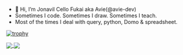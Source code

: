 - 👋 Hi, I’m Jonavil Cello Fukai aka Avie(@avie-dev) 
- Sometimes I code. Sometimes I draw. Sometimes I teach.
- Most of the times I deal with query, python, Domo & spreadsheet.
<!---
avie-dev/avie-dev is a ✨ special ✨ repository because its `README.md` (this file) appears on your GitHub profile.
You can click the Preview link to take a look at your changes.
--->
[![trophy](https://github-profile-trophy.vercel.app/?username=avie-dev&theme=onedark)](https://github.com/avie-dev/github-profile-trophy)

<a href="https://github.com/avie-dev/github-readme-stats">
  <img align="center" src="https://github-readme-stats.vercel.app/api?username=avie-dev&show_icons=true&theme=radical" />
</a>
<a href="https://github.com/avie-dev/convoychat">
  <img align="center" src="https://github-readme-stats.vercel.app/api/top-langs/?username=avie-dev&layout=compact&theme=radical" />
</a>

